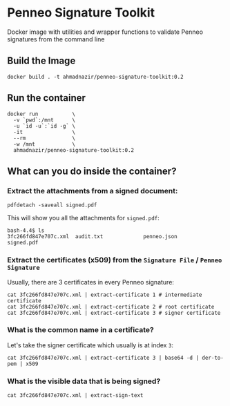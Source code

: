 # Penneo Signature Toolkit

Docker image with utilities and wrapper functions to validate Penneo signatures
from the command line

## Build the Image

```
docker build . -t ahmadnazir/penneo-signature-toolkit:0.2
```

## Run the container

```
docker run           \
  -v `pwd`:/mnt      \
  -u `id -u`:`id -g` \
  -it                \
  --rm               \
  -w /mnt            \
  ahmadnazir/penneo-signature-toolkit:0.2
```

## What can you do inside the container?

### Extract the attachments from a signed document:

```
pdfdetach -saveall signed.pdf
```

This will show you all the attachments for `signed.pdf`:

```
bash-4.4$ ls
3fc266fd847e707c.xml  audit.txt             penneo.json           signed.pdf
```

### Extract the certificates (x509) from the `Signature File` / `Penneo Signature`

Usually, there are 3 certificates in every Penneo signature:

```
cat 3fc266fd847e707c.xml | extract-certificate 1 # intermediate certificate
cat 3fc266fd847e707c.xml | extract-certificate 2 # root certificate
cat 3fc266fd847e707c.xml | extract-certificate 3 # signer certificate
```

### What is the common name in a certificate?

Let's take the signer certificate which usually is at index `3`:

```
cat 3fc266fd847e707c.xml | extract-certificate 3 | base64 -d | der-to-pem | x509
```

### What is the visible data that is being signed?

```
cat 3fc266fd847e707c.xml | extract-sign-text
```
